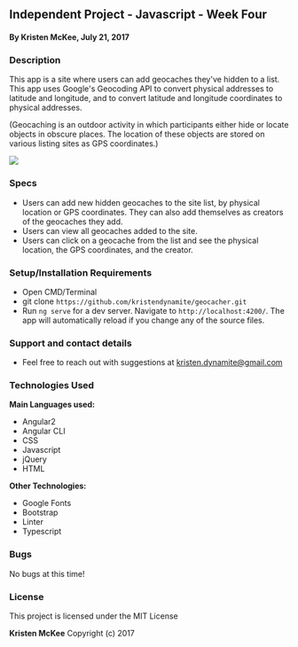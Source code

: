 ## Independent Project - Javascript - Week Four

#### By **Kristen McKee, July 21, 2017**

### Description

This app is a site where users can add geocaches they've hidden to a list. This app uses Google's Geocoding API to convert physical addresses to latitude and longitude, and to convert latitude and longitude coordinates to physical addresses.

(Geocaching is an outdoor activity in which participants either hide or locate objects in obscure places. The location of these objects are stored on various listing sites as GPS coordinates.)

<img src="https://raw.githubusercontent.com/kristendynamite/geocache/master/src/screenshot.png">

### Specs
* Users can add new hidden geocaches to the site list, by physical location or GPS coordinates. They can also add themselves as creators of the geocaches they add.
* Users can view all geocaches added to the site.
* Users can click on a geocache from the list and see the physical location, the GPS coordinates, and the creator.

### Setup/Installation Requirements
* Open CMD/Terminal
* git clone `https://github.com/kristendynamite/geocacher.git`
* Run `ng serve` for a dev server. Navigate to `http://localhost:4200/`. The app will automatically reload if you change any of the source files.

### Support and contact details

* Feel free to reach out with suggestions at kristen.dynamite@gmail.com

### Technologies Used

**Main Languages used:**

* Angular2
* Angular CLI
* CSS
* Javascript
* jQuery
* HTML


**Other Technologies:**

* Google Fonts
* Bootstrap
* Linter
* Typescript

### Bugs

No bugs at this time!

### License

This project is licensed under the MIT License

**Kristen McKee** Copyright (c) 2017
